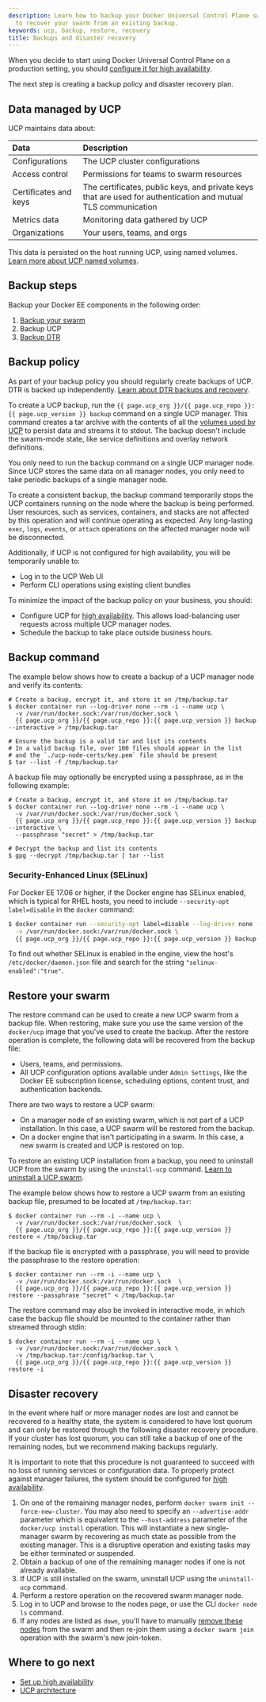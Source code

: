 ```yaml
---
description: Learn how to backup your Docker Universal Control Plane swarm, and
  to recover your swarm from an existing backup.
keywords: ucp, backup, restore, recovery
title: Backups and disaster recovery
---
```


When you decide to start using Docker Universal Control Plane on a production
setting, you should
[configure it for high availability](configure/set-up-high-availability.md).

The next step is creating a backup policy and disaster recovery plan.

## Data managed by UCP

UCP maintains data about:

|         Data          |                                                  Description                                                  |
| :-------------------- | :------------------------------------------------------------------------------------------------------------ |
| Configurations        | The UCP cluster configurations                                                                                |
| Access control        | Permissions for teams to swarm resources                                                                      |
| Certificates and keys | The certificates, public keys, and private keys that are used for authentication and mutual TLS communication |
| Metrics data          | Monitoring data gathered by UCP                                                                               |
| Organizations         | Your users, teams, and orgs

This data is persisted on the host running UCP, using named volumes.
[Learn more about UCP named volumes](../architecture.md).

## Backup steps

Backup your Docker EE components in the following order:

1. [Backup your swarm](/engine/swarm/admin_guide/#back-up-the-swarm)
2. Backup UCP
3. [Backup DTR](../../../../dtr/2.3/guides/admin/backups-and-disaster-recovery.md)

## Backup policy

As part of your backup policy you should regularly create backups of UCP.
DTR is backed up independently.
[Learn about DTR backups and recovery](../../../../dtr/2.3/guides/admin/backups-and-disaster-recovery.md).

To create a UCP backup, run the `{{ page.ucp_org }}/{{ page.ucp_repo }}:{{ page.ucp_version }} backup` command
on a single UCP manager. This command creates a tar archive with the
contents of all the [volumes used by UCP](../architecture.md) to persist data
and streams it to stdout. The backup doesn't include the swarm-mode state,
like service definitions and overlay network definitions.

You only need to run the backup command on a single UCP manager node. Since UCP
stores the same data on all manager nodes, you only need to take periodic
backups of a single manager node.

To create a consistent backup, the backup command temporarily stops the UCP
containers running on the node where the backup is being performed. User
resources, such as services, containers, and stacks are not affected by this
operation and will continue operating as expected. Any long-lasting `exec`,
`logs`, `events`, or `attach` operations on the affected manager node will
be disconnected.

Additionally, if UCP is not configured for high availability, you will be
temporarily unable to:

* Log in to the UCP Web UI
* Perform CLI operations using existing client bundles

To minimize the impact of the backup policy on your business, you should:

* Configure UCP for [high availability](configure/set-up-high-availability.md).
  This allows load-balancing user requests across multiple UCP manager nodes.
* Schedule the backup to take place outside business hours.

## Backup command

The example below shows how to create a backup of a UCP manager node and
verify its contents:

```none
# Create a backup, encrypt it, and store it on /tmp/backup.tar
$ docker container run --log-driver none --rm -i --name ucp \
  -v /var/run/docker.sock:/var/run/docker.sock \
  {{ page.ucp_org }}/{{ page.ucp_repo }}:{{ page.ucp_version }} backup --interactive > /tmp/backup.tar

# Ensure the backup is a valid tar and list its contents
# In a valid backup file, over 100 files should appear in the list
# and the `./ucp-node-certs/key.pem` file should be present
$ tar --list -f /tmp/backup.tar
```

A backup file may optionally be encrypted using a passphrase, as in the
following example:

```none
# Create a backup, encrypt it, and store it on /tmp/backup.tar
$ docker container run --log-driver none --rm -i --name ucp \
  -v /var/run/docker.sock:/var/run/docker.sock \
  {{ page.ucp_org }}/{{ page.ucp_repo }}:{{ page.ucp_version }} backup --interactive \
  --passphrase "secret" > /tmp/backup.tar

# Decrypt the backup and list its contents
$ gpg --decrypt /tmp/backup.tar | tar --list
```

### Security-Enhanced Linux (SELinux)

For Docker EE 17.06 or higher, if the Docker engine has SELinux enabled,
which is typical for RHEL hosts, you need to include `--security-opt label=disable`
in the `docker` command:

```bash
$ docker container run --security-opt label=disable --log-driver none --rm -i --name ucp \
  -v /var/run/docker.sock:/var/run/docker.sock \
  {{ page.ucp_org }}/{{ page.ucp_repo }}:{{ page.ucp_version }} backup --interactive > /tmp/backup.tar
```

To find out whether SELinux is enabled in the engine, view the host's
`/etc/docker/daemon.json` file and search for the string
`"selinux-enabled":"true"`.

## Restore your swarm

The restore command can be used to create a new UCP swarm from a backup file.
When restoring, make sure you use the same version of the `docker/ucp` image that
you've used to create the backup. After the restore operation is complete, the
following data will be recovered from the backup file:

* Users, teams, and permissions.
* All UCP configuration options available under `Admin Settings`, like the
  Docker EE subscription license, scheduling options, content trust, and
  authentication backends.

There are two ways to restore a UCP swarm:

* On a manager node of an existing swarm, which is not part of a UCP
  installation. In this case, a UCP swarm will be restored from the backup.
* On a docker engine that isn't participating in a swarm. In this case, a new
  swarm is created and UCP is restored on top.

To restore an existing UCP installation from a backup, you need to
uninstall UCP from the swarm by using the `uninstall-ucp` command.
[Learn to uninstall a UCP swarm](install/uninstall.md).

The example below shows how to restore a UCP swarm from an existing backup
file, presumed to be located at `/tmp/backup.tar`:

```none
$ docker container run --rm -i --name ucp \
  -v /var/run/docker.sock:/var/run/docker.sock  \
  {{ page.ucp_org }}/{{ page.ucp_repo }}:{{ page.ucp_version }} restore < /tmp/backup.tar
```

If the backup file is encrypted with a passphrase, you will need to provide the
passphrase to the restore operation:

```none
$ docker container run --rm -i --name ucp \
  -v /var/run/docker.sock:/var/run/docker.sock  \
  {{ page.ucp_org }}/{{ page.ucp_repo }}:{{ page.ucp_version }} restore --passphrase "secret" < /tmp/backup.tar
```

The restore command may also be invoked in interactive mode, in which case the
backup file should be mounted to the container rather than streamed through
stdin:

```none
$ docker container run --rm -i --name ucp \
  -v /var/run/docker.sock:/var/run/docker.sock \
  -v /tmp/backup.tar:/config/backup.tar \
  {{ page.ucp_org }}/{{ page.ucp_repo }}:{{ page.ucp_version }} restore -i
```

## Disaster recovery

In the event where half or more manager nodes are lost and cannot be recovered
to a healthy state, the system is considered to have lost quorum and can only be
restored through the following disaster recovery procedure. If your cluster has
lost quorum, you can still take a backup of one of the remaining nodes, but we
recommend making backups regularly.

It is important to note that this procedure is not guaranteed to succeed with
no loss of running services or configuration data. To properly protect against
manager failures, the system should be configured for
[high availability](configure/set-up-high-availability.md).

1. On one of the remaining manager nodes, perform `docker swarm init
   --force-new-cluster`. You may also need to specify an
   `--advertise-addr` parameter which is equivalent to the `--host-address`
   parameter of the `docker/ucp install` operation. This will instantiate a new
   single-manager swarm by recovering as much state as possible from the
   existing manager. This is a disruptive operation and existing tasks may be
   either terminated or suspended.
2. Obtain a backup of one of the remaining manager nodes if one is not already
   available.
3. If UCP is still installed on the swarm, uninstall UCP using the
   `uninstall-ucp` command.
4. Perform a restore operation on the recovered swarm manager node.
5. Log in to UCP and browse to the nodes page, or use the CLI `docker node ls`
   command.
6. If any nodes are listed as `down`, you'll have to manually [remove these
   nodes](../configure/scale-your-cluster.md) from the swarm and then re-join
   them using a `docker swarm join` operation with the swarm's new join-token.

## Where to go next

* [Set up high availability](configure/set-up-high-availability.md)
* [UCP architecture](../architecture.md)
